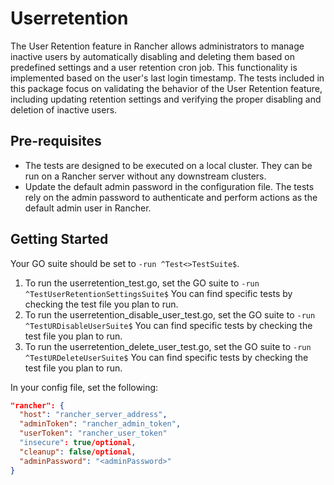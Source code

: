 # Userretention

The User Retention feature in Rancher allows administrators to manage inactive users by automatically disabling and deleting them based on predefined settings and a user retention cron job. This functionality is implemented based on the user's last login timestamp. The tests included in this package focus on validating the behavior of the User Retention feature, including updating retention settings and verifying the proper disabling and deletion of inactive users.

## Pre-requisites

- The tests are designed to be executed on a local cluster. They can be run on a Rancher server without any downstream clusters.
- Update the default admin password in the configuration file. The tests rely on the admin password to authenticate and perform actions as the default admin user in Rancher.

## Getting Started

Your GO suite should be set to `-run ^Test<>TestSuite$`.

1. To run the userretention_test.go, set the GO suite to `-run ^TestUserRetentionSettingsSuite$` You can find specific tests by checking the test file you plan to run.
2. To run the userretention_disable_user_test.go, set the GO suite to `-run ^TestURDisableUserSuite$` You can find specific tests by checking the test file you plan to run.
3. To run the userretention_delete_user_test.go, set the GO suite to `-run ^TestURDeleteUserSuite$` You can find specific tests by checking the test file you plan to run.

In your config file, set the following:

```json
"rancher": { 
  "host": "rancher_server_address",
  "adminToken": "rancher_admin_token",
  "userToken": "rancher_user_token"
  "insecure": true/optional,
  "cleanup": false/optional,
  "adminPassword": "<adminPassword>"
}
```